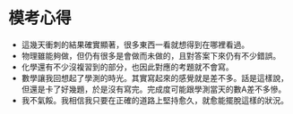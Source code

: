 # 模考心得
- 這幾天衝刺的結果確實顯著，很多東西一看就想得到在哪裡看過。
- 物理雖能夠做，但仍有很多是會做而未做的，且對答案下來仍有不少錯誤。
- 化學還有不少沒複習到的部分，也因此對應的考題就不會寫。
- 數學讓我回想起了學測的時光。其實寫起來的感覺就是差不多。話是這樣說，但還是卡了好幾題，於是沒有寫完。完成度可能跟學測當天的數A差不多慘。
- 我不氣餒。我相信我只要在正確的道路上堅持愈久，就愈能擺脫這樣的狀況。